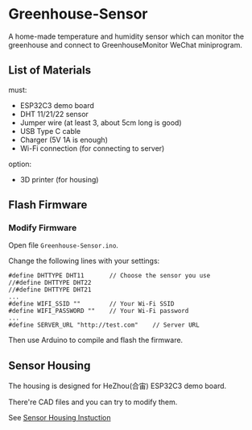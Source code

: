 # Greenhouse-Sensor

A home-made temperature and humidity sensor which can monitor the greenhouse and connect to GreenhouseMonitor WeChat miniprogram.

## List of Materials

must:

- ESP32C3 demo board
- DHT 11/21/22 sensor
- Jumper wire (at least 3, about 5cm long is good)
- USB Type C cable
- Charger (5V 1A is enough)
- Wi-Fi connection (for connecting to server)

option:

- 3D printer (for housing)

## Flash  Firmware

### Modify Firmware

Open file `Greenhouse-Sensor.ino`.

Change the following lines with your settings:

```
#define DHTTYPE DHT11       // Choose the sensor you use
//#define DHTTYPE DHT22
//#define DHTTYPE DHT21
...
#define WIFI_SSID ""        // Your Wi-Fi SSID
#define WIFI_PASSWORD ""    // Your Wi-Fi password
...
#define SERVER_URL "http://test.com"    // Server URL
```

Then use Arduino to compile and flash the firmware.

## Sensor Housing

The housing is designed for HeZhou(合宙) ESP32C3 demo board.

There're CAD files and you can try to modify them.

See [Sensor Housing Instuction](./sensor%20housing/README.md)